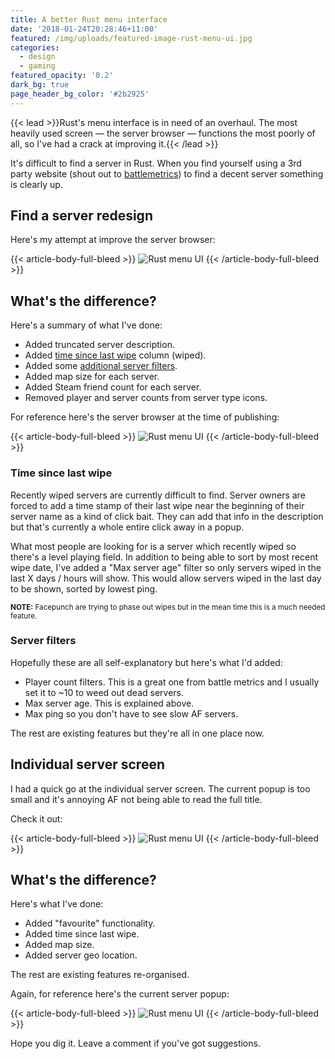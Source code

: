 ```yaml
---
title: A better Rust menu interface
date: '2018-01-24T20:28:46+11:00'
featured: /img/uploads/featured-image-rust-menu-ui.jpg
categories:
  - design
  - gaming
featured_opacity: '0.2'
dark_bg: true
page_header_bg_color: '#2b2925'
---
```

{{< lead >}}Rust's menu interface is in need of an overhaul. The most heavily used screen &mdash; the server browser &mdash; functions the most poorly of all, so I've had a crack at improving it.{{< /lead >}}

It's difficult to find a server in Rust. When you find yourself using a 3rd party website (shout out to [battlemetrics](https://www.battlemetrics.com/servers/rust)) to find a decent server something is clearly up. 

## Find a server redesign

Here's my attempt at improve the server browser:

{{< article-body-full-bleed >}}
![Rust menu UI](/img/uploads/article-rust-menu-ui-servers.jpg)
{{< /article-body-full-bleed >}}

## What's the difference?

Here's a summary of what I've done:

* Added truncated server description.
* Added [time since last wipe](#time-since-last-wipe) column (wiped).
* Added some [additional server filters](#server-filters).
* Added map size for each server.
* Added Steam friend count for each server.
* Removed player and server counts from server type icons.

For reference here's the server browser at the time of publishing:

{{< article-body-full-bleed >}}
![Rust menu UI](/img/uploads/article-rust-menu-ui-servers-old.jpg)
{{< /article-body-full-bleed >}}

### Time since last wipe

Recently wiped servers are currently difficult to find. Server owners are forced to add a time stamp of their last wipe near the beginning of their server name as a kind of click bait. They can add that info in the description but that's currently a whole entire click away in a popup.

What most people are looking for is a server which recently wiped so there's a level playing field. In addition to being able to sort by most recent wipe date, I've added a "Max server age" filter so only servers wiped in the last X days / hours will show. This would allow servers wiped in the last day to be shown, sorted by lowest ping.

<small>**NOTE:** Facepunch are trying to phase out wipes but in the mean time this is a much needed feature.</small>

### Server filters

Hopefully these are all self-explanatory but here's what I'd added:

* Player count filters. This is a great one from battle metrics and I usually set it to ~10 to weed out dead servers.
* Max server age. This is explained above.
* Max ping so you don't have to see slow AF servers.

The rest are existing features but they're all in one place now.

## Individual server screen

I had a quick go at the individual server screen. The current popup is too small and it's annoying AF not being able to read the full title. 

Check it out:

{{< article-body-full-bleed >}}
![Rust menu UI](/img/uploads/article-rust-menu-ui-servers-server.jpg)
{{< /article-body-full-bleed >}}

## What's the difference?

Here's what I've done:

* Added "favourite" functionality.
* Added time since last wipe.
* Added map size.
* Added server geo location.

The rest are existing features re-organised.

Again, for reference here's the current server popup:

{{< article-body-full-bleed >}}
![Rust menu UI](/img/uploads/article-rust-menu-ui-servers-server-old.jpg)
{{< /article-body-full-bleed >}}

Hope you dig it. Leave a comment if you've got suggestions.